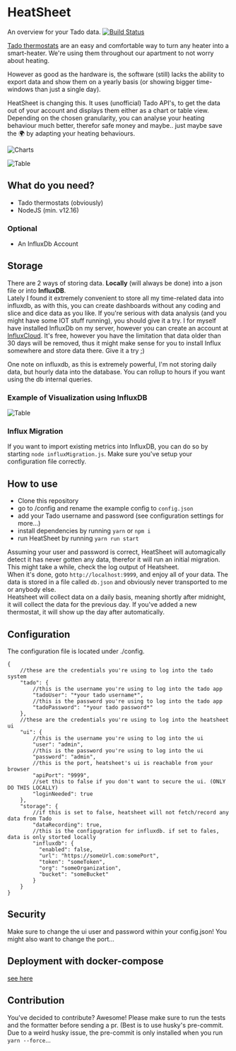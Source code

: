 # HeatSheet  

An overview for your Tado data.  [![Build Status](https://travis-ci.org/orangecoding/heatsheet.svg?branch=master)](https://travis-ci.org/orangecoding/heatsheet)
  
[Tado thermostats](https://www.tado.com/de-en/products/smart-radiator-starter-kit) are an easy and comfortable way to turn any heater into a smart-heater. We're using them throughout our apartment to not worry about heating.  

However as good as the hardware is, the software (still) lacks the ability to export data and show them on a yearly basis (or showing bigger time-windows than just a single day). 
  
HeatSheet is changing this. It uses (unofficial) Tado API's, to get the data out of your account and displays them either as a chart or table view. Depending on the chosen granularity, you can analyse your heating behaviour much better, therefor safe money and maybe.. just maybe save the :earth_africa: by adapting your heating behaviours. 
  
![Charts](/docs/chart_1.png "Charts")  
  
![Table](/docs/table_1.png "Table")  
  
  
## What do you need?  
- Tado thermostats (obviously)     
- NodeJS (min. v12.16)  

### Optional
- An InfluxDb Account

## Storage
There are 2 ways of storing data. **Locally** (will always be done) into a json file or into **InfluxDB**.   
Lately I found it extremely convenient
to store all my time-related data into influxdb, as with this, you can create dashboards without any coding and slice and dice data as you like.
If you're serious with data analysis (and you might have some IOT stuff running), you should give it a try. I for myself have installed InfluxDb on my server,
however you can create an account at [InfluxCloud](https://www.influxdata.com/). It's free, however you have the limitation that data older than 30 days will be removed, thus it might make sense for you to install 
Influx somewhere and store data there. Give it a try ;)

One note on influxdb, as this is extremely powerful, I'm not storing daily data, but hourly data into the database. You can rollup to hours if you want using the db internal queries.

### Example of Visualization using InfluxDB

![Table](/docs/influx_vis.png "Influx Visualization")

### Influx Migration
If you want to import existing metrics into InfluxDB, you can do so by starting `node influxMigration.js`. Make sure you've setup your configuration file correctly.
  
## How to use  
- Clone this repository  
- go to /config and rename the example config to `config.json`  
- add your Tado username and password (see configuration settings for more...)  
- install dependencies by running `yarn` or `npm i`  
- run HeatSheet by running `yarn run start`  
  
Assuming your user and password is correct, HeatSheet will automagically detect it has never gotten any data, therefor it will run an initial migration. This might take a while, check the log output of Heatsheet.   
When it's done, goto `http://localhost:9999`, and enjoy all of your data. The data is stored in a file called `db.json` and obviously never transported to me or anybody else.   
Heatsheet will collect data on a daily basis, meaning shortly after midnight, it will collect the data for the previous day. If you've added a new thermostat, it will show up the day after automatically.
  
## Configuration  
The configuration file is located under ./config.   
  
```  
{  
	//these are the credentials you're using to log into the tado system
	"tado": { 
		//this is the username you're using to log into the tado app
		"tadoUser": "*your tado username*", 
		//this is the password you're using to log into the tado app		
		"tadoPassword": "*your tado password*" 
	}, 
	//these are the credentials you're using to log into the heatsheet ui
	"ui": { 
		//this is the username you're using to log into the ui
		"user": "admin",  
		//this is the password you're using to log into the ui		
		"password": "admin", 
		//this is the port, heatsheet's ui is reachable from your browser
		"apiPort": "9999",  
		//set this to false if you don't want to secure the ui. (ONLY DO THIS LOCALLY)		
		"loginNeeded": true
	},
	"storage": {
	    //if this is set to false, heatsheet will not fetch/record any data from Tado
        "dataRecording": true,
        //this is the configugration for influxdb. if set to fales, data is only storted locally
        "influxdb": {
          "enabled": false,
          "url": "https://someUrl.com:somePort",
          "token": "someToken",
          "org": "someOrganization",
          "bucket": "someBucket"
        }
    }
}  
```  
  
## Security
Make sure to change the ui user and password within your config.json! You might also want to change the port...

## Deployment with docker-compose
[see here](https://github.com/throbbingcat/docker-heatsheet)

## Contribution
You've decided to contribute? Awesome! Please make sure to run the tests and the formatter before sending a pr. (Best is to use husky's pre-commit. Due to a weird husky issue, the pre-commit is only installed when you run `yarn --force`... 
